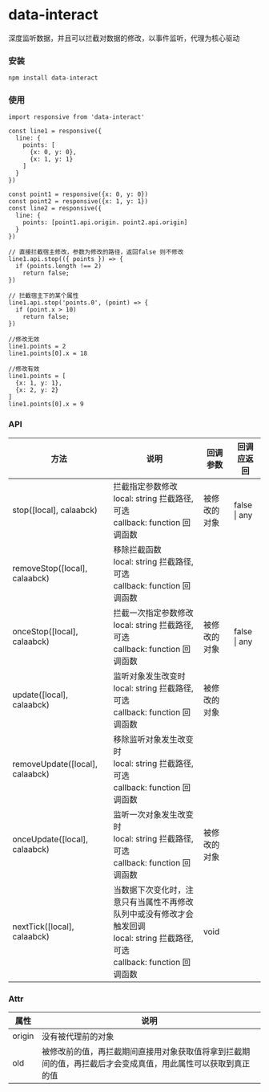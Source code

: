 # data-interact
深度监听数据，并且可以拦截对数据的修改，以事件监听，代理为核心驱动

### 安装
```javascript
npm install data-interact
```

### 使用
```
import responsive from 'data-interact'

const line1 = responsive({
  line: {
    points: [
      {x: 0, y: 0},
      {x: 1, y: 1}
    ]
  }
})

const point1 = responsive({x: 0, y: 0})
const point2 = responsive({x: 1, y: 1})
const line2 = responsive({
  line: {
    points: [point1.api.origin. point2.api.origin] 
  }
})

// 直接拦截宿主修改，参数为修改的路径，返回false 则不修改
line1.api.stop(({ points }) => {
  if (points.length !== 2) 
    return false;
})

// 拦截宿主下的某个属性
line1.api.stop('points.0', (point) => {
  if (point.x > 10) 
    return false;
})

//修改无效
line1.points = 2
line1.points[0].x = 18

//修改有效
line1.points = [
  {x: 1, y: 1},
  {x: 2, y: 2}
]
line1.points[0].x = 9
```

### API
|  方法   | 说明  | 回调参数 | 回调应返回 |
|  ----  | ----  | ---- |  ---- |
| stop([local], calaabck)  | 拦截指定参数修改 <br> local: string 拦截路径, 可选 <br> callback: function 回调函数 | 被修改的对象 | false \| any |
| removeStop([local], calaabck)  | 移除拦截函数 <br>local: string 拦截路径, 可选 <br> callback: function 回调函数 |
| onceStop([local], calaabck)  |  拦截一次指定参数修改 <br> local: string 拦截路径, 可选 <br> callback: function 回调函数 | 被修改的对象 | false \| any | 
| update([local], calaabck)  | 监听对象发生改变时 <br>local: string 拦截路径, 可选 <br> callback: function 回调函数 | 被修改的对象 |
| removeUpdate([local], calaabck)  | 移除监听对象发生改变时 <br>local: string 拦截路径, 可选 <br> callback: function 回调函数 |  
| onceUpdate([local], calaabck)  | 监听一次对象发生改变时 <br>local: string 拦截路径, 可选 <br> callback: function 回调函数 | 被修改的对象 |
| nextTick([local], calaabck)  | 当数据下次变化时，注意只有当属性不再修改队列中或没有修改才会触发回调 <br>local: string 拦截路径, 可选 <br> callback: function 回调函数 | void |


### Attr
|  属性   | 说明  | 
|  ----  | ----  |
| origin | 没有被代理前的对象 |
| old | 被修改前的值，再拦截期间直接用对象获取值将拿到拦截期间的值，再拦截后才会变成真值，用此属性可以获取到真正的值|